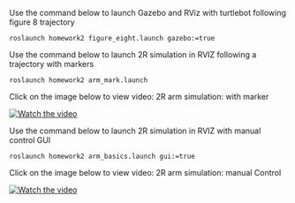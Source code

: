 Use the command below to launch Gazebo and RViz with turtlebot following figure 8 trajectory
```
roslaunch homework2 figure_eight.launch gazebo:=true  
```

Use the command below to launch 2R simulation in RVIZ following a trajectory with markers
```
roslaunch homework2 arm_mark.launch

```



 Click on the image below to view video: 2R arm simulation: with marker

[![Watch the video](https://img.youtube.com/vi/wKQlXrzz25U/maxresdefault.jpg )](https://youtu.be/wKQlXrzz25U)

Use the command below to launch 2R simulation in RVIZ with manual control GUI 
```
roslaunch homework2 arm_basics.launch gui:=true 
```

 Click on the image below to view video: 2R arm simulation: manual Control
 
[![Watch the video](https://img.youtube.com/vi/SCBebcNlKeQ/maxresdefault.jpg )](https://youtu.be/SCBebcNlKeQ)
